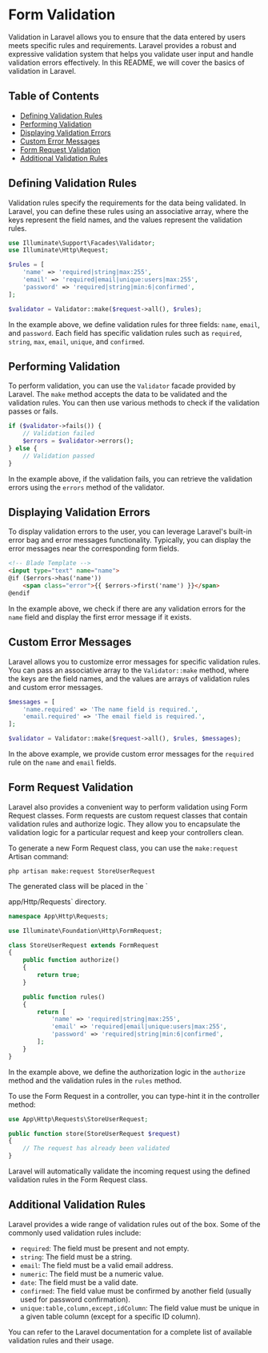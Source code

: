 
# Form Validation

Validation in Laravel allows you to ensure that the data entered by users meets specific rules and requirements. Laravel provides a robust and expressive validation system that helps you validate user input and handle validation errors effectively. In this README, we will cover the basics of validation in Laravel.

## Table of Contents

- [Defining Validation Rules](#defining-validation-rules)
- [Performing Validation](#performing-validation)
- [Displaying Validation Errors](#displaying-validation-errors)
- [Custom Error Messages](#custom-error-messages)
- [Form Request Validation](#form-request-validation)
- [Additional Validation Rules](#additional-validation-rules)

## Defining Validation Rules

Validation rules specify the requirements for the data being validated. In Laravel, you can define these rules using an associative array, where the keys represent the field names, and the values represent the validation rules.

```php
use Illuminate\Support\Facades\Validator;
use Illuminate\Http\Request;

$rules = [
    'name' => 'required|string|max:255',
    'email' => 'required|email|unique:users|max:255',
    'password' => 'required|string|min:6|confirmed',
];

$validator = Validator::make($request->all(), $rules);
```

In the example above, we define validation rules for three fields: `name`, `email`, and `password`. Each field has specific validation rules such as `required`, `string`, `max`, `email`, `unique`, and `confirmed`.

## Performing Validation

To perform validation, you can use the `Validator` facade provided by Laravel. The `make` method accepts the data to be validated and the validation rules. You can then use various methods to check if the validation passes or fails.

```php
if ($validator->fails()) {
    // Validation failed
    $errors = $validator->errors();
} else {
    // Validation passed
}
```

In the example above, if the validation fails, you can retrieve the validation errors using the `errors` method of the validator.

## Displaying Validation Errors

To display validation errors to the user, you can leverage Laravel's built-in error bag and error messages functionality. Typically, you can display the error messages near the corresponding form fields.

```html
<!-- Blade Template -->
<input type="text" name="name">
@if ($errors->has('name'))
    <span class="error">{{ $errors->first('name') }}</span>
@endif
```

In the example above, we check if there are any validation errors for the `name` field and display the first error message if it exists.

## Custom Error Messages

Laravel allows you to customize error messages for specific validation rules. You can pass an associative array to the `Validator::make` method, where the keys are the field names, and the values are arrays of validation rules and custom error messages.

```php
$messages = [
    'name.required' => 'The name field is required.',
    'email.required' => 'The email field is required.',
];

$validator = Validator::make($request->all(), $rules, $messages);
```

In the above example, we provide custom error messages for the `required` rule on the `name` and `email` fields.

## Form Request Validation

Laravel also provides a convenient way to perform validation using Form Request classes. Form requests are custom request classes that contain validation rules and authorize logic. They allow you to encapsulate the validation logic for a particular request and keep your controllers clean.

To generate a new Form Request class, you can use the `make:request` Artisan command:

```shell
php artisan make:request StoreUserRequest
```

The generated class will be placed in the `

app/Http/Requests` directory.

```php
namespace App\Http\Requests;

use Illuminate\Foundation\Http\FormRequest;

class StoreUserRequest extends FormRequest
{
    public function authorize()
    {
        return true;
    }

    public function rules()
    {
        return [
            'name' => 'required|string|max:255',
            'email' => 'required|email|unique:users|max:255',
            'password' => 'required|string|min:6|confirmed',
        ];
    }
}
```

In the example above, we define the authorization logic in the `authorize` method and the validation rules in the `rules` method.

To use the Form Request in a controller, you can type-hint it in the controller method:

```php
use App\Http\Requests\StoreUserRequest;

public function store(StoreUserRequest $request)
{
    // The request has already been validated
}
```

Laravel will automatically validate the incoming request using the defined validation rules in the Form Request class.

## Additional Validation Rules

Laravel provides a wide range of validation rules out of the box. Some of the commonly used validation rules include:

- `required`: The field must be present and not empty.
- `string`: The field must be a string.
- `email`: The field must be a valid email address.
- `numeric`: The field must be a numeric value.
- `date`: The field must be a valid date.
- `confirmed`: The field value must be confirmed by another field (usually used for password confirmation).
- `unique:table,column,except,idColumn`: The field value must be unique in a given table column (except for a specific ID column).

You can refer to the Laravel documentation for a complete list of available validation rules and their usage.
